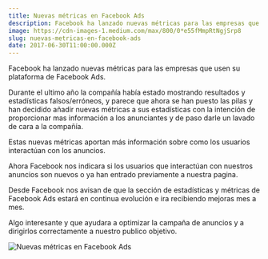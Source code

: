 ```yaml
---
title: Nuevas métricas en Facebook Ads
description: Facebook ha lanzado nuevas métricas para las empresas que usen su plataforma de Facebook Ads.
image: https://cdn-images-1.medium.com/max/800/0*e55fMmpRtNgjSrp8
slug: nuevas-metricas-en-facebook-ads
date: 2017-06-30T11:00:00.000Z
---
```


Facebook ha lanzado nuevas métricas para las empresas que usen su plataforma de Facebook Ads.

Durante el ultimo año la compañía había estado mostrando resultados y estadísticas falsos/erróneos, y parece que ahora se han puesto las pilas y han decidido añadir nuevas métricas a sus estadísticas con la intención de proporcionar mas información a los anunciantes y de paso darle un lavado de cara a la compañía.

Estas nuevas métricas aportan más información sobre como los usuarios interactúan con los anuncios.

Ahora Facebook nos indicara si los usuarios que interactúan con nuestros anuncios son nuevos o ya han entrado previamente a nuestra pagina.

Desde Facebook nos avisan de que la sección de estadísticas y métricas de Facebook Ads estará en continua evolución e ira recibiendo mejoras mes a mes.

Algo interesante y que ayudara a optimizar la campaña de anuncios y a dirigirlos correctamente a nuestro publico objetivo.

![Nuevas métricas en Facebook Ads](https://cdn-images-1.medium.com/max/800/0*e55fMmpRtNgjSrp8)
